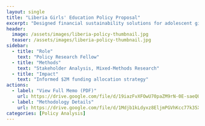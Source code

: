 ```yaml
---
layout: single
title: "Liberia Girls' Education Policy Proposal"
excerpt: "Designed financial sustainability solutions for adolescent girls' education-to-employment programs in Liberia"
header:
  image: /assets/images/liberia-policy-thumbnail.jpg  
  teaser: /assets/images/liberia-policy-thumbnail.jpg
sidebar:
  - title: "Role"
    text: "Policy Research Fellow"
  - title: "Methods"
    text: "Stakeholder Analysis, Mixed-Methods Research"
  - title: "Impact"
    text: "Informed $2M funding allocation strategy"
actions:
  - label: "View Full Memo (PDF)"
    url: https://drive.google.com/file/d/19iazFvXFOwU70paZM9rN-0E-saeQUaHA/view?usp=sharing 
  - label: "Methodology Details"
    url: https://drive.google.com/file/d/1Mdjb1kLdyxz8EljmPGVhKcc77k35XjDe/view?usp=sharing
categories: [Policy Analysis]
---
```


